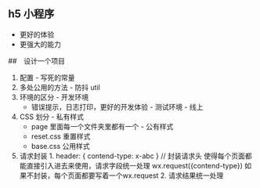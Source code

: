 ## h5 小程序
  - 更好的体验
  - 更强大的能力

##　设计一个项目
  1. 配置
    - 写死的常量
  2. 多处公用的方法
    - 防抖 util
  3. 环境的区分
    - 开发环境
      - 错误提示，日志打印，更好的开发体验
    - 测试环境 
    - 线上
  4. CSS 划分
    - 私有样式
      - page 里面每一个文件夹里都有一个
    - 公有样式
      - reset.css 重置样式
      - base.css 公用样式
  5. 请求封装
    1. header: {
      contend-type: 
      x-abc
    } // 封装请求头 使得每个页面都能直接引入进去来使用，请求字段统一处理
    wx.request({contend-type}) 如果不封装，每个页面都要写着一个wx.request
    2. 请求结果统一处理
      
